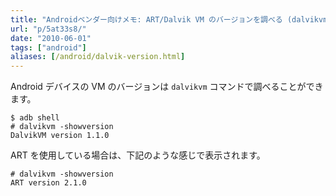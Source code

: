 ```yaml
---
title: "Androidベンダー向けメモ: ART/Dalvik VM のバージョンを調べる (dalvikvm -showversion)"
url: "p/5at33s8/"
date: "2010-06-01"
tags: ["android"]
aliases: [/android/dalvik-version.html]
---
```


Android デバイスの VM のバージョンは `dalvikvm` コマンドで調べることができます。

```console
$ adb shell
# dalvikvm -showversion
DalvikVM version 1.1.0
```

ART を使用している場合は、下記のような感じで表示されます。

```console
# dalvikvm -showversion
ART version 2.1.0
```

